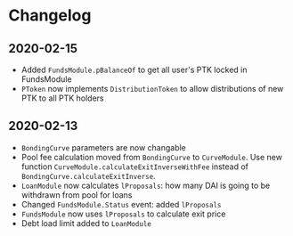 # Changelog

## 2020-02-15
* Added `FundsModule.pBalanceOf` to get all user's PTK locked in FundsModule
* `PToken` now implements `DistributionToken` to allow distributions of new PTK to all PTK holders

## 2020-02-13
* `BondingCurve` parameters are now changable
* Pool fee calculation moved from `BondingCurve` to `CurveModule`. Use new function `CurveModule.calculateExitInverseWithFee` instead of `BondingCurve.calculateExitInverse`.
* `LoanModule` now calculates `lProposals`: how many DAI is going to be withdrawn from pool for loans
* Changed `FundsModule.Status` event: added `lProposals`
* `FundsModule` now uses `lProposals` to calculate exit price
* Debt load limit added to `LoanModule`